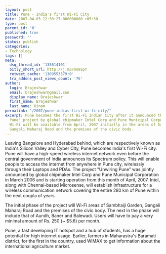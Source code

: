 ```yaml
---
layout: post
title: Pune - India's first Wi-Fi City
date: 2007-04-03 12:30:27.000000000 +05:30
type: post
parent_id: '0'
published: true
password: ''
status: publish
categories:
- Technology
tags: []
meta:
  dsq_thread_id: '135614101'
  bitly_short_url: http://j.mp/mo8SpY
  retweet_cache: '1309553379:0'
  trx_addons_post_views_count: '76'
author:
  login: Brajeshwar
  email: brajeshwar@gmail.com
  display_name: Brajeshwar
  first_name: Brajeshwar
  last_name: Oinam
permalink: "/2007/pune-indias-first-wi-fi-city/"
excerpt: Pune becomes the first Wi-Fi Indian City after it announced the "Unwiring
  Pune" project by global chipmaker Intel Corp and Pune Municipal Corporation. The
  Wi-Fi will be available from April, 2007 initially in the areas of Sambhaiji Garden,
  Gangali Maharaj Road and the premises of the civic body.
---
```

<p>Leaving Bangalore and Hyderabad behind, which are respectively known as India's Silicon Valley and Cyber City, Pune becomes India's first Wi-Fi city. Pune will have a high-speed wireless internet network even before the central government of India announces its Spectrum policy. This will enable people to access the internet from anywhere in Pune city, wirelessly through their Laptops and PDAs. The project "Unwiring Pune" was jointly announced by global chipmaker Intel Corp and Pune Municipal Corporation in March 2006 and is starting operation from this month of April, 2007. Intel, along with Chennai-based Microsense, will establish infrastructure for a wireless communication network covering the entire 280 km of Pune within the next coupla of years.</p>
<p>The initial phase of the project will Wi-Fi areas of Sambhaiji Garden, Gangali Maharaj Road and the premises of the civic body. The next in the phase will include that of Aundh, Baner and Balewadi. Users will have to pay a very minimal amount of Rs. 250 (~ $5.6) per month.</p>
<p>Pune, a fast developing IT hotspot and a hub of students, has a huge potential for high internet usage. Earlier, farmers in Maharastra's Baramati district, for the first in the country, used WiMAX to get information about the international agriculture market.</p>
